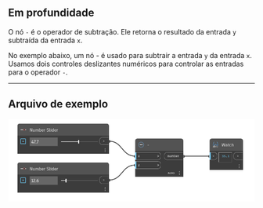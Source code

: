 ## Em profundidade
O nó `-` é o operador de subtração. Ele retorna o resultado da entrada `y` subtraída da entrada `x`.

No exemplo abaixo, um nó - é usado para subtrair a entrada `y` da entrada `x`. Usamos dois controles deslizantes numéricos para controlar as entradas para o operador `-`.
___
## Arquivo de exemplo

![-](./-_img.jpg)
